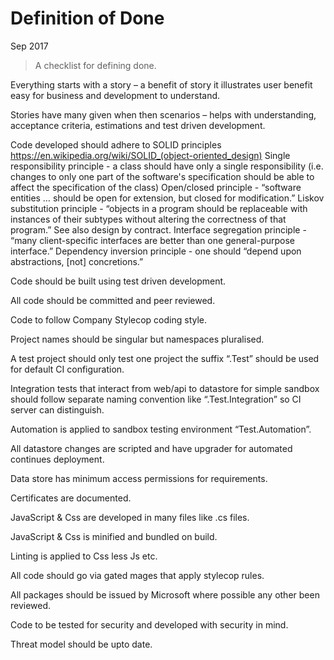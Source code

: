 # Definition of Done

Sep 2017

> A checklist for defining done.

Everything starts with a story – a benefit of story it illustrates user benefit easy for business and development to understand.

Stories have many given when then scenarios – helps with understanding, acceptance criteria, estimations and test driven development.

Code developed should adhere to SOLID principles https://en.wikipedia.org/wiki/SOLID_(object-oriented_design)
Single responsibility principle - a class should have only a single responsibility (i.e. changes to only one part of the software's specification should be able to affect the specification of the class)
Open/closed principle - “software entities … should be open for extension, but closed for modification.”
Liskov substitution principle - “objects in a program should be replaceable with instances of their subtypes without altering the correctness of that program.” See also design by contract.
Interface segregation principle - “many client-specific interfaces are better than one general-purpose interface.”
Dependency inversion principle - one should “depend upon abstractions, [not] concretions.”

Code should be built using test driven development.

All code should be committed and peer reviewed.

Code to follow Company Stylecop coding style.

Project names should be singular but namespaces pluralised.

A test project should only test one project the suffix “.Test” should be used for default CI configuration.

Integration tests that interact from web/api to datastore for simple sandbox should follow separate naming convention like “.Test.Integration” so CI server can distinguish.

Automation is applied to sandbox testing environment “Test.Automation”.

All datastore changes are scripted and have upgrader for automated continues deployment.

Data store has minimum access permissions for requirements.

Certificates are documented.

JavaScript & Css are developed in many files like .cs files.

JavaScript & Css is minified and bundled on build.

Linting is applied to Css less Js etc.

All code should go via gated mages that apply stylecop rules.

All packages should be issued by Microsoft where possible any other been reviewed.

Code to be tested for security and developed with security in mind.

Threat model should be upto date.